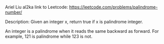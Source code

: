 Ariel Liu
al2ka
link to Leetcode: https://leetcode.com/problems/palindrome-number/

Description:
Given an integer x, return true if x is palindrome integer.

An integer is a palindrome when it reads the same backward as forward. For example, 121 is palindrome while 123 is not.